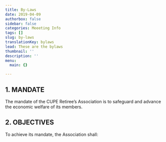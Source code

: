 ```yaml
---
title: By-Laws
date: 2019-04-09
authorbox: false
sidebar: false
categories: Meeeting Info
tags: []
slug: by-laws
translationKey: bylaws
lead: These are the bylaws
thumbnail: ''
description: ''
menu:
  main: {}

---
```

## 1. MANDATE

The mandate of the CUPE Retiree’s Association is to safeguard and advance the economic welfare of its members.

## 2. OBJECTIVES

To achieve its mandate, the Association shall: